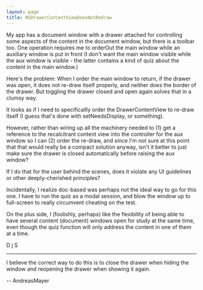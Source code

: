 ```yaml
---
layout: page
title: NSDrawerContentViewDoesNotRedraw
---
```


My app has a document window with a drawer attached for controlling some
aspects of the content in the document window, but there is a toolbar too.
One operation requires me to orderOut the main window while an auxiliary
window is put in front (I don't want the main window visible
while the aux window is visible - the latter contains a kind of quiz about the
content in the main window.)

Here's the problem:
When I order the main window to return, if the drawer was open, it does
not re-draw itself properly, and neither does the border of the drawer.
But toggling the drawer closed and open again
solves that in a clumsy way.

It looks as if I need to specificallly order the DrawerContentView to re-draw
itself (I guess that's done with setNeedsDisplay, or something).

However, rather than wiring up all the machinery needed to (1) get
a reference to the recalcitrant content view into the controller for the aux window
so I can (2) order the re-draw, and since I'm not sure at this point
that that would really be a compact solution anyway,
isn't it better to just make sure the drawer
is closed automatically before raising the aux window?

If I do that for the user behind the scenes, does it violate any  UI guidelines or other
deeply-cherished principles?

Incidentally, I realize doc-based was perhaps not the ideal way to go for this one.
I have to run the quiz as a modal session, and blow the window up to full-screen
to really circumvent cheating on the test.

On the plus side, I (foolishly, perhaps) like the flexibility of being able to have several
content (document) windows open for study at the same time,
even though the quiz function will only address the content in one of them at a time.

D j S

----

I believe the correct way to do this is to close the drawer when hiding the window and reopening the drawer when showing it again.

--  AndreasMayer

